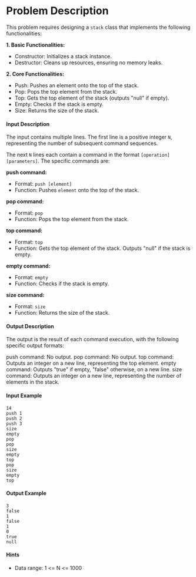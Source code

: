 # Problem Description

This problem requires designing a `stack` class that implements the following functionalities:

**1. Basic Functionalities:**

- Constructor: Initializes a stack instance.
- Destructor: Cleans up resources, ensuring no memory leaks.

**2. Core Functionalities:**

- Push: Pushes an element onto the top of the stack.
- Pop: Pops the top element from the stack.
- Top: Gets the top element of the stack (outputs "null" if empty).
- Empty: Checks if the stack is empty.
- Size: Returns the size of the stack.


#### Input Description

The input contains multiple lines. The first line is a positive integer `N`, representing the number of subsequent command sequences.

The next `N` lines each contain a command in the format `[operation] [parameters]`.  The specific commands are:

**push command:**

- Format: `push [element]`
- Function: Pushes `element` onto the top of the stack.

**pop command:**

- Format: `pop`
- Function: Pops the top element from the stack.

**top command:**

- Format: `top`
- Function: Gets the top element of the stack. Outputs "null" if the stack is empty.

**empty command:**

- Format: `empty`
- Function: Checks if the stack is empty.

**size command:**

- Format: `size`
- Function: Returns the size of the stack.


#### Output Description

The output is the result of each command execution, with the following specific output formats:

push command: No output.
pop command: No output.
top command: Outputs an integer on a new line, representing the top element.
empty command: Outputs "true" if empty, "false" otherwise, on a new line.
size command: Outputs an integer on a new line, representing the number of elements in the stack.


#### Input Example

```
14
push 1
push 2
push 3
size
empty
pop
pop
size
empty
top
pop
size
empty
top
```


#### Output Example

```
3
false
1
false
1
0
true
null
```


#### Hints

- Data range: 1 <= N <= 1000